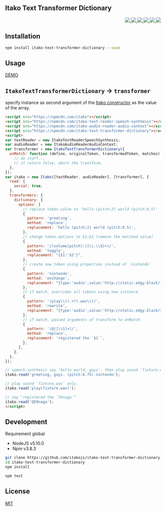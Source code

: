 Itako Text Transformer Dictionary
---

<p align="right">
  <a href="https://npmjs.org/package/itako-text-transformer-dictionary">
    <img src="https://img.shields.io/npm/v/itako-text-transformer-dictionary.svg?style=flat-square">
  </a>
  <a href="https://travis-ci.org/itakojs/itako-text-transformer-dictionary">
    <img src="http://img.shields.io/travis/itakojs/itako-text-transformer-dictionary.svg?style=flat-square">
  </a>
  <a href="https://ci.appveyor.com/project/59naga/itako-text-transformer-dictionary">
    <img src="https://img.shields.io/appveyor/ci/59naga/itako-text-transformer-dictionary.svg?style=flat-square">
  </a>
  <a href="https://codeclimate.com/github/itakojs/itako-text-transformer-dictionary/coverage">
    <img src="https://img.shields.io/codeclimate/github/itakojs/itako-text-transformer-dictionary.svg?style=flat-square">
  </a>
  <a href="https://codeclimate.com/github/itakojs/itako-text-transformer-dictionary">
    <img src="https://img.shields.io/codeclimate/coverage/github/itakojs/itako-text-transformer-dictionary.svg?style=flat-square">
  </a>
  <a href="https://gemnasium.com/itakojs/itako-text-transformer-dictionary">
    <img src="https://img.shields.io/gemnasium/itakojs/itako-text-transformer-dictionary.svg?style=flat-square">
  </a>
</p>

Installation
---
```bash
npm install itako-text-transformer-dictionary --save
```

Usage
---

[DEMO](https://jsfiddle.net/kn0r4s8f/12/)

## `ItakoTextTransformerDictionary` -> `transformer`

specify instance as second argument of the [Itako constructor](https://github.com/itakojs/itako#usage) as the value of the array.

```html
<script src="https://npmcdn.com/itako"></script>
<script src="https://npmcdn.com/itako-text-reader-speech-synthesis"></script>
<script src="https://npmcdn.com/itako-audio-reader-audio-context"></script>
<script src="https://npmcdn.com/itako-text-transformer-dictionary"></script>
<script>
var textReader = new ItakoTextReaderSpeechSynthesis;
var audioReader = new ItakoAudioReaderAudioContext;
var transformer = new ItakoTextTransformerDictionary({
  onMatch: function (define, originalToken, transformedToken, matches) {
    // do staff...
    // if return false, abort the transform.
  },
});
var itako = new Itako([textReader, audioReader], [transformer], {
  read: {
    serial: true,
  },
  transformers: {
    dictionary: {
      options: [
        // replace token.value to 'hello (pitch:2) world (pitch:0.5)'
        {
          pattern: 'greeting',
          method: 'replace',
          replacement: 'hello (pitch:2) world (pitch:0.5)',
        },
        // change token.options to $1:$2 (remove the matched value)
        {
          pattern: '/(volume|pitch):([\\.\\d]+)/',
          method: 'toggle',
          replacement: "{$1:'$2'}",
        },
        // create new token using properties instead of `nintendo`
        {
          pattern: 'nintendo',
          method: 'exchange',
          replacement: "{type:'audio',value:'http://static.edgy.black/fixture.wav'}",
        },
        // if match, overrides all tokens using new instance
        {
          pattern: '/play\\((.+?).wav\\)/',
          method: 'rewrite',
          replacement: "{type:'audio',value:'http://static.edgy.black/$1.wav'}",
        },
        // if match, passed arguments of transform to onMatch
        {
          pattern: '/@([\\S]+)/',
          method: 'replace',
          replacement: 'registered the `$1`',
        },
      ],
    },
  },
});

// speech-synthesis say 'hello world, guys'. then play sound `fixture.wav`.
itako.read('greeting, guys. (pitch:0.75) nintendo');

// play sound `fixture.wav` only.
itako.read('play(fixture.wav)');

// say "registered the `59naga`"
itako.read('@59naga');
</script>
```

Development
---
Requirement global
* NodeJS v5.10.0
* Npm v3.8.3

```bash
git clone https://github.com/itakojs/itako-text-transformer-dictionary
cd itako-text-transformer-dictionary
npm install

npm test
```

License
---
[MIT](http://59naga.mit-license.org/)
